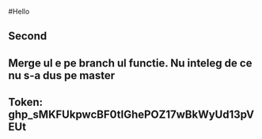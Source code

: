 #Hello
## Second

## Merge ul e pe branch ul functie. Nu inteleg de ce nu s-a dus pe master
## Token: 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
